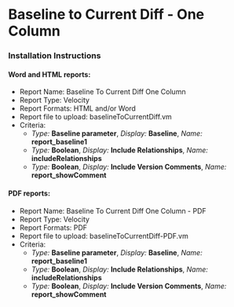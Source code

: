 # Baseline to Current Diff - One Column
### Installation Instructions

#### Word and HTML reports:
- Report Name: Baseline To Current Diff One Column
- Report Type: Velocity
- Report Formats: HTML and/or Word
- Report file to upload: baselineToCurrentDiff.vm
- Criteria:
  - *Type:* **Baseline parameter**, *Display:* **Baseline**, *Name:* **report_baseline1**
  - *Type:* **Boolean**, *Display:* **Include Relationships**, *Name:* **includeRelationships**
  - *Type:* **Boolean**, *Display:* **Include Version Comments**, *Name:* **report_showComment**



#### PDF reports:
- Report Name: Baseline To Current Diff One Column - PDF
- Report Type: Velocity
- Report Formats: PDF
- Report file to upload: baselineToCurrentDiff-PDF.vm
- Criteria:
    - *Type:* **Baseline parameter**, *Display:* **Baseline**, *Name:* **report_baseline1**
    - *Type:* **Boolean**, *Display:* **Include Relationships**, *Name:* **includeRelationships**
    - *Type:* **Boolean**, *Display:* **Include Version Comments**, *Name:* **report_showComment**

